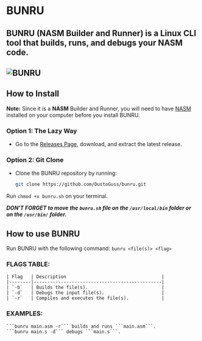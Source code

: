 # BUNRU
BUNRU (NASM Builder and Runner) is a Linux CLI tool that builds, runs, and debugs your NASM code.
--
![BUNRU](https://github.com/user-attachments/assets/fef27d4a-7c30-4b00-acde-f212fe94ae58)
--
## How to Install
**Note:** Since it is a **NASM** Builder and Runner, you will need to have [NASM](https://www.nasm.us/) installed on your computer before you install BUNRU.

### Option 1: The Lazy Way
- Go to the [Releases Page](https://github.com/DustoGuss/bunru/releases), download, and extract the latest release.

### Option 2: Git Clone
- Clone the BUNRU repository by running:
  ```bash
  git clone https://github.com/DustoGuss/bunru.git

Run ```chmod +x bunru.sh``` on your terminal.

***DON'T FORGET to move the ```bunru.sh``` file on the ```/usr/local/bin``` folder or on the ```/usr/bin/``` folder.***

## How to use BUNRU
  Run BUNRU with the following command:
  ```bunru <file(s)> <flag>```
  ### FLAGS TABLE:
  
    | Flag   | Description                                   |
    |--------|-----------------------------------------------|
    | `-b`   | Builds the file(s).                           |
    | `-d`   | Debugs the input file(s).                     | 
    | `-r`   | Compiles and executes the file(s).            |

  ### EXAMPLES:
    ```bunru main.asm -r``` builds and runs ```main.asm```.
    ```bunru main.s -d``` debugs ```main.s```.



  


